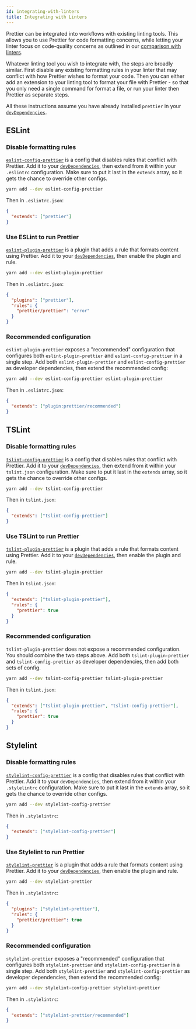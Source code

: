 ```yaml
---
id: integrating-with-linters
title: Integrating with Linters
---
```


Prettier can be integrated into workflows with existing linting tools.
This allows you to use Prettier for code formatting concerns, while letting your linter focus on code-quality concerns as outlined in our [comparison with linters](comparison.md).

Whatever linting tool you wish to integrate with, the steps are broadly similar.
First disable any existing formatting rules in your linter that may conflict with how Prettier wishes to format your code. Then you can either add an extension to your linting tool to format your file with Prettier - so that you only need a single command for format a file, or run your linter then Prettier as separate steps.

All these instructions assume you have already installed `prettier` in your [`devDependencies`].

## ESLint

### Disable formatting rules

[`eslint-config-prettier`](https://github.com/prettier/eslint-config-prettier) is a config that disables rules that conflict with Prettier. Add it to your [`devDependencies`], then extend from it within your `.eslintrc` configuration. Make sure to put it last in the `extends` array, so it gets the chance to override other configs.

```bash
yarn add --dev eslint-config-prettier
```

Then in `.eslintrc.json`:

```json
{
  "extends": ["prettier"]
}
```

### Use ESLint to run Prettier

[`eslint-plugin-prettier`](https://github.com/prettier/eslint-plugin-prettier) is a plugin that adds a rule that formats content using Prettier. Add it to your [`devDependencies`], then enable the plugin and rule.

```bash
yarn add --dev eslint-plugin-prettier
```

Then in `.eslintrc.json`:

```json
{
  "plugins": ["prettier"],
  "rules": {
    "prettier/prettier": "error"
  }
}
```

### Recommended configuration

`eslint-plugin-prettier` exposes a "recommended" configuration that configures both `eslint-plugin-prettier` and `eslint-config-prettier` in a single step. Add both `eslint-plugin-prettier` and `eslint-config-prettier` as developer dependencies, then extend the recommended config:

```bash
yarn add --dev eslint-config-prettier eslint-plugin-prettier
```

Then in `.eslintrc.json`:

```json
{
  "extends": ["plugin:prettier/recommended"]
}
```

## TSLint

### Disable formatting rules

[`tslint-config-prettier`](https://github.com/alexjoverm/tslint-config-prettier) is a config that disables rules that conflict with Prettier. Add it to your [`devDependencies`], then extend from it within your `tslint.json` configuration. Make sure to put it last in the `extends` array, so it gets the chance to override other configs.

```bash
yarn add --dev tslint-config-prettier
```

Then in `tslint.json`:

```json
{
  "extends": ["tslint-config-prettier"]
}
```

### Use TSLint to run Prettier

[`tslint-plugin-prettier`](https://github.com/ikatyang/tslint-plugin-prettier) is a plugin that adds a rule that formats content using Prettier. Add it to your [`devDependencies`], then enable the plugin and rule.

```bash
yarn add --dev tslint-plugin-prettier
```

Then in `tslint.json`:

```json
{
  "extends": ["tslint-plugin-prettier"],
  "rules": {
    "prettier": true
  }
}
```

### Recommended configuration

`tslint-plugin-prettier` does not expose a recommended configuration. You should combine the two steps above. Add both `tslint-plugin-prettier` and `tslint-config-prettier` as developer dependencies, then add both sets of config.

```bash
yarn add --dev tslint-config-prettier tslint-plugin-prettier
```

Then in `tslint.json`:

```json
{
  "extends": ["tslint-plugin-prettier", "tslint-config-prettier"],
  "rules": {
    "prettier": true
  }
}
```

## Stylelint

### Disable formatting rules

[`stylelint-config-prettier`](https://github.com/prettier/stylelint-config-prettier) is a config that disables rules that conflict with Prettier. Add it to your `devDependencies`, then extend from it within your `.stylelintrc` configuration. Make sure to put it last in the `extends` array, so it gets the chance to override other configs.

```bash
yarn add --dev stylelint-config-prettier
```

Then in `.stylelintrc`:

```json
{
  "extends": ["stylelint-config-prettier"]
}
```

### Use Stylelint to run Prettier

[`stylelint-prettier`](https://github.com/prettier/stylelint-prettier) is a plugin that adds a rule that formats content using Prettier. Add it to your [`devDependencies`], then enable the plugin and rule.

```bash
yarn add --dev stylelint-prettier
```

Then in `.stylelintrc`:

```json
{
  "plugins": ["stylelint-prettier"],
  "rules": {
    "prettier/prettier": true
  }
}
```

### Recommended configuration

`stylelint-prettier` exposes a "recommended" configuration that configures both `stylelint-prettier` and `stylelint-config-prettier` in a single step. Add both `stylelint-prettier` and `stylelint-config-prettier` as developer dependencies, then extend the recommended config:

```bash
yarn add --dev stylelint-config-prettier stylelint-prettier
```

Then in `.stylelintrc`:

```json
{
  "extends": ["stylelint-prettier/recommended"]
}
```

[`devdependencies`]: https://docs.npmjs.com/specifying-dependencies-and-devdependencies-in-a-package-json-file
